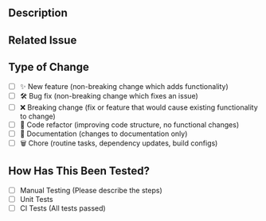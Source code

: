 ## Description

## Related Issue

## Type of Change

- [ ] ✨ New feature (non-breaking change which adds functionality)
- [ ] 🛠️ Bug fix (non-breaking change which fixes an issue)
- [ ] ❌ Breaking change (fix or feature that would cause existing functionality to change)
- [ ] 🧹 Code refactor (improving code structure, no functional changes)
- [ ] 📝 Documentation (changes to documentation only)
- [ ] 🗑️ Chore (routine tasks, dependency updates, build configs)

## How Has This Been Tested?

- [ ] Manual Testing (Please describe the steps)
- [ ] Unit Tests
- [ ] CI Tests (All tests passed)
